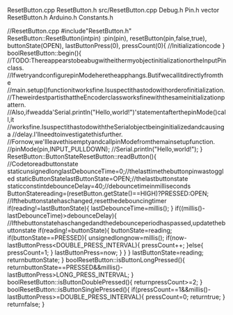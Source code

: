 ResetButton.cpp ResetButton.h src/ResetButton.cpp Debug.h Pin.h vector
ResetButton.h Arduino.h Constants.h

//ResetButton.cpp \#include\"ResetButton.h\"
ResetButton::ResetButton(intpin) :pin(pin), resetButton(pin,false,true),
buttonState(OPEN), lastButtonPress(0), pressCount(0){
//Initializationcode } boolResetButton::begin(){
//TODO:ThereappearstobeabugwitheithermyobjectinitializationortheInputPinclass.
//IfwetryandconfigurepinModeheretheapphangs.Butifwecallitdirectlyfromthe
//main.setup()functionitworksfine.Isuspectithastodowithorderofinitialization.
//TheweirdestpartisthattheEncoderclassworksfinewiththesameinitializationpattern.
//Also,ifweadda\'Serial.println(\"Hello,world!\")\'statementafterthepinMode()call,it
//worksfine.IsuspectithastodowiththeSerialobjectbeinginitializedandcausinga
//delay.I\'llneedtoinvestigatethisfurther.
//Fornow,we\'llleavethisemptyandcallpinModefromthemainsetupfunction.
//pinMode(pin,INPUT\_PULLDOWN); //Serial.println(\"Hello,world!\"); }
ResetButton::ButtonStateResetButton::readButton(){
//Codetoreadbuttonstate
staticunsignedlonglastDebounceTime=0;//thelasttimethebuttonpinwastoggled
staticButtonStatelastButtonState=OPEN;//thelastbuttonstate
staticconstintdebounceDelay=40;//debouncetimeinmilliseconds
ButtonStatereading=(resetButton.getState()==HIGH)?PRESSED:OPEN;
//Ifthebuttonstatehaschanged,resetthedebouncingtimer
if(reading!=lastButtonState){ lastDebounceTime=millis(); }
if((millis()-lastDebounceTime)\>debounceDelay){
//Ifthebuttonstatehaschangedandthedebounceperiodhaspassed,updatethebuttonstate
if(reading!=buttonState){ buttonState=reading; if(buttonState==PRESSED){
unsignedlongnow=millis();
if(now-lastButtonPress\<DOUBLE\_PRESS\_INTERVAL){ pressCount++; }else{
pressCount=1; } lastButtonPress=now; } } } lastButtonState=reading;
returnbuttonState; } boolResetButton::isButtonLongPressed(){
returnbuttonState==PRESSED&&millis()-lastButtonPress\>LONG\_PRESS\_INTERVAL;
} boolResetButton::isButtonDoublePressed(){ returnpressCount\>=2; }
boolResetButton::isButtonSinglePressed(){
if(pressCount==1&&millis()-lastButtonPress\>=DOUBLE\_PRESS\_INTERVAL){
pressCount=0; returntrue; } returnfalse; }
